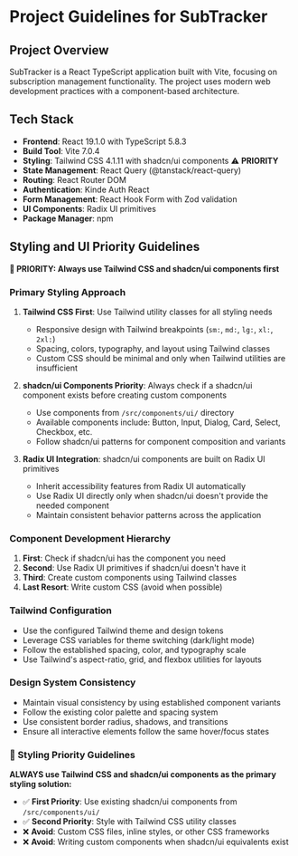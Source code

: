 # Project Guidelines for SubTracker

## Project Overview

SubTracker is a React TypeScript application built with Vite, focusing on subscription management functionality.
The project uses modern web development practices with a component-based architecture.

## Tech Stack

- **Frontend**: React 19.1.0 with TypeScript 5.8.3
- **Build Tool**: Vite 7.0.4
- **Styling**: Tailwind CSS 4.1.11 with shadcn/ui components ⚠️ **PRIORITY**
- **State Management**: React Query (@tanstack/react-query)
- **Routing**: React Router DOM
- **Authentication**: Kinde Auth React
- **Form Management**: React Hook Form with Zod validation
- **UI Components**: Radix UI primitives
- **Package Manager**: npm

## Styling and UI Priority Guidelines

**🎯 PRIORITY: Always use Tailwind CSS and shadcn/ui components first**

### Primary Styling Approach

1. **Tailwind CSS First**: Use Tailwind utility classes for all styling needs
    - Responsive design with Tailwind breakpoints (`sm:`, `md:`, `lg:`, `xl:`, `2xl:`)
    - Spacing, colors, typography, and layout using Tailwind classes
    - Custom CSS should be minimal and only when Tailwind utilities are insufficient

2. **shadcn/ui Components Priority**: Always check if a shadcn/ui component exists before creating custom components
    - Use components from `/src/components/ui/` directory
    - Available components include: Button, Input, Dialog, Card, Select, Checkbox, etc.
    - Follow shadcn/ui patterns for component composition and variants

3. **Radix UI Integration**: shadcn/ui components are built on Radix UI primitives
    - Inherit accessibility features from Radix UI automatically
    - Use Radix UI directly only when shadcn/ui doesn't provide the needed component
    - Maintain consistent behavior patterns across the application

### Component Development Hierarchy

1. **First**: Check if shadcn/ui has the component you need
2. **Second**: Use Radix UI primitives if shadcn/ui doesn't have it
3. **Third**: Create custom components using Tailwind classes
4. **Last Resort**: Write custom CSS (avoid when possible)

### Tailwind Configuration

- Use the configured Tailwind theme and design tokens
- Leverage CSS variables for theme switching (dark/light mode)
- Follow the established spacing, color, and typography scale
- Use Tailwind's aspect-ratio, grid, and flexbox utilities for layouts

### Design System Consistency

- Maintain visual consistency by using established component variants
- Follow the existing color palette and spacing system
- Use consistent border radius, shadows, and transitions
- Ensure all interactive elements follow the same hover/focus states

### 🎨 Styling Priority Guidelines

**ALWAYS use Tailwind CSS and shadcn/ui components as the primary styling solution:**

- ✅ **First Priority**: Use existing shadcn/ui components from `/src/components/ui/`
- ✅ **Second Priority**: Style with Tailwind CSS utility classes
- ❌ **Avoid**: Custom CSS files, inline styles, or other CSS frameworks
- ❌ **Avoid**: Writing custom components when shadcn/ui equivalents exist


